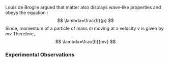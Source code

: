 Louis de Broglie argued that matter also displays wave-like properties and obeys the equation :
$$
\lambda=\frac{h}{p}
$$
 Since, momentum of a particle of mass $m$ moving at a velocity $v$ is given by $mv$ 
 Therefore, 
 $$
\lambda=\frac{h}{mv}
$$


### Experimental Observations 
